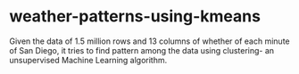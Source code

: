# weather-patterns-using-kmeans
Given the data of 1.5 million rows and 13 columns of whether of each minute of San Diego, it tries to find pattern among the data using clustering- an unsupervised Machine Learning algorithm.
